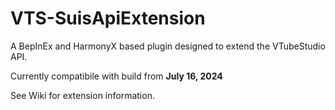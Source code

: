 # VTS-SuisApiExtension
 A BepInEx and HarmonyX based plugin designed to extend the VTubeStudio API.

 Currently compatibile with build from **July 16, 2024**

See Wiki for extension information.
